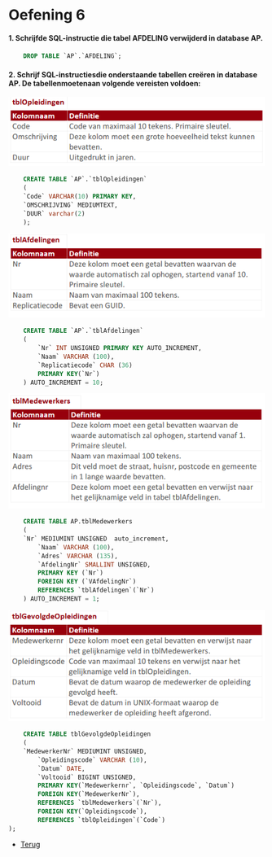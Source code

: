 # Oefening 6

#### 1. Schrijfde SQL-instructie die tabel AFDELING verwijderd in database AP.

```sql
    DROP TABLE `AP`.`AFDELING`;
 ```
#### 2. Schrijf SQL-instructiesdie onderstaande tabellen creëren in database AP. De tabellenmoetenaan volgende vereisten voldoen:

![Deel6_Oef2_1](/Index/Pictures/Deel2_Oefenbundel6_Oef2_1.PNG)

```sql
    CREATE TABLE `AP`.`tblOpleidingen`
    (
    `Code` VARCHAR(10) PRIMARY KEY,
    `OMSCHRIJVING` MEDIUMTEXT,
    `DUUR` varchar(2)
    );
```
![Deel6_Oef2_2](/Index/Pictures/Deel2_Oefenbundel6_Oef2_2.PNG)

```sql
    CREATE TABLE `AP`.`tblAfdelingen`
    (
        `Nr` INT UNSIGNED PRIMARY KEY AUTO_INCREMENT,
        `Naam` VARCHAR (100),
        `Replicatiecode` CHAR (36)
        PRIMARY KEY(`Nr`)
    ) AUTO_INCREMENT = 10;
```

![Deel6_Oef2_3](/Index/Pictures/Deel2_Oefenbundel6_Oef2_3.PNG)

```sql
    CREATE TABLE AP.tblMedewerkers
    (
	`Nr` MEDIUMINT UNSIGNED  auto_increment,
        `Naam` VARCHAR (100),
        `Adres` VARCHAR (135),
        `AfdelingNr` SMALLINT UNSIGNED,
        PRIMARY KEY (`Nr`)
        FOREIGN KEY (`VAfdelingNr`)
        REFERENCES `tblAfdelingen`(`Nr`)
    ) AUTO_INCREMENT = 1;
```

![Deel6_Oef2_4](/Index/Pictures/Deel2_Oefenbundel6_Oef2_4.PNG)

```sql
    CREATE TABLE tblGevolgdeOpleidingen
    (
	`MedewerkerNr` MEDIUMINT UNSIGNED,
        `Opleidingscode` VARCHAR (10),
        `Datum` DATE,
        `Voltooid` BIGINT UNSIGNED,
        PRIMARY KEY(`Medewerkernr`, `Opleidingscode`, `Datum`)
        FOREIGN KEY(`MedewerkerNr`),
        REFERENCES `tblMedewerkers`(`Nr`),
        FOREIGN KEY(`Opleidingscode`),
        REFERENCES `tblOpleidingen`(`Code`)
);

```
- [Terug](/Index/Oefeningen-Databases/Deel2.md)

